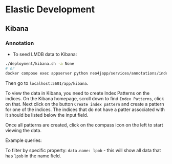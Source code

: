 # Elastic Development

## Kibana

### Annotation
- To seed LMDB data to Kibana:
```bash
./deployment/kibana.sh -a None
# or
docker compose exec appserver python neo4japp/services/annotations/index_annotations.py -a
```

Then go to `localhost:5601/app/kibana`.

To view the data in Kibana, you need to create Index Patterns on the indices. On the Kibana homepage, scroll down to find `Index Patterns`, click on that. Next click on the button `Create index pattern` and create a pattern for one of the indices. The indices that do not have a patter associated with it should be listed below the input field.

Once all patterns are created, click on the compass icon on the left to start viewing the data.

Example queries:

To filter by specific property: `data.name: lpob` - this will show all data that has `lpob` in the name field.
